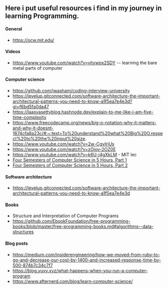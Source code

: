 ## Here i put useful resources i find in my journey in learning Programming.

#### General

- https://ocw.mit.edu/

#### Videos

- https://www.youtube.com/watch?v=vjtywpx2SDY -- learning the bare metal parts of computer

#### Computer science

- https://github.com/jwasham/coding-interview-university
- https://levelup.gitconnected.com/software-architecture-the-important-architectural-patterns-you-need-to-know-a1f5ea7e4e3d?gi=f6bd5fa0da47
- https://laasyasettyblog.hashnode.dev/explain-to-me-like-i-am-five-time-complexity
- https://www.freecodecamp.org/news/big-o-notation-why-it-matters-and-why-it-doesnt-1674cfa8a23c/#:~:text=To%20understand%20what%20Big%20O,respect%20to%20the%20input%20size.
- https://www.youtube.com/watch?v=2w-CgyIrjUs
- https://www.youtube.com/watch?v=zOjov-2OZ0E
- https://www.youtube.com/watch?v=k6U-i4gXkLM - MIT lec
- [Four Semesters of Computer Science in 5 Hours, Part 1](https://frontendmasters.com/courses/computer-science/)
- [Four Semesters of Computer Science in 5 Hours, Part 2](https://frontendmasters.com/courses/computer-science-2/)

#### Software architecture

- https://levelup.gitconnected.com/software-architecture-the-important-architectural-patterns-you-need-to-know-a1f5ea7e4e3d

#### Books
- Structure and Interpretation of Computer Programs
- https://github.com/EbookFoundation/free-programming-books/blob/master/free-programming-books.md#algorithms--data-structures

#### Blog posts

- https://medium.com/insiderengineering/how-we-moved-from-ruby-to-go-and-decrease-our-cost-by-1400-and-increased-response-time-by-500-874b7c34c7f7
- https://blog.yuvv.xyz/what-happens-when-you-run-a-computer-program
- https://www.afternerd.com/blog/learn-computer-science/
